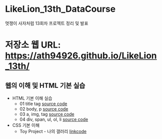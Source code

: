 # LikeLion_13th_DataCourse
멋쟁이 사자처럼 13회차 프로젝트 정리 및 발표
# 저장소 웹 URL: https://ath94926.github.io/LikeLion_13th/
## 웹의 이해 및 HTML 기본 실습
* HTML 기본 이해 실습
  * 01 title tag [source code](https://github.com/ath94926/LikeLion_13th/blob/main/01_html_title.html)
  * 02 body, p [source code](https://github.com/ath94926/LikeLion_13th/blob/main/02_html_title.html)
  * 03 a, img, tag [source code](https://github.com/ath94926/LikeLion_13th/blob/main/03_html_title.html)
  * 04 div, span, ul, ol, li [source code](https://github.com/ath94926/LikeLion_13th/blob/main/04_html_title.html)
* CSS 기본 이해
  * Toy Project - 나의 갤러리 [link](https://ath94926.github.io/LikeLion_13th/14_img_gallery)[code](https://github.com/ath94926/LikeLion_13th/blob/main/14_img_gallery.html)
